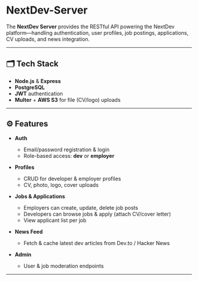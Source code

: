# NextDev-Server

The **NextDev Server** provides the RESTful API powering the NextDev platform—handling authentication, user profiles, job postings, applications, CV uploads, and news integration.

---

## 🗂️ Tech Stack

- **Node.js** & **Express**  
-  **PostgreSQL**  
- **JWT** authentication  
- **Multer** + **AWS S3** for file (CV/logo) uploads   

---

## ⚙️ Features

- **Auth**  
  - Email/password registration & login  
  - Role-based access: **dev** or **employer**

- **Profiles**  
  - CRUD for developer & employer profiles  
  - CV, photo, logo, cover uploads  

- **Jobs & Applications**  
  - Employers can create, update, delete job posts  
  - Developers can browse jobs & apply (attach CV/cover letter)  
  - View applicant list per job  

- **News Feed**  
  - Fetch & cache latest dev articles from Dev.to / Hacker News  

- **Admin**  
  - User & job moderation endpoints  

---

